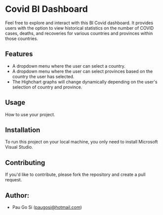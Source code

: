 # Covid BI Dashboard

Feel free to explore and interact with this BI Covid dashboard. It provides users with the option to view historical statistics on the number of COVID cases, deaths, and recoveries for various countries and provinces within those countries.

## Features

- A dropdown menu where the user can select a country.
- A dropdown menu where the user can select provinces based on the country the user has selected.
- The Highchart graphs will change dynamically depending on the user's selection of country and province.

## Usage

How to use your project.

## Installation

To run this project on your local machine, you only need to install Microsoft Visual Studio.

## Contributing

If you'd like to contribute, please fork the repository and create a pull request.

## Author:
 
- Pau Go Si (paugosi@hotmail.com)
